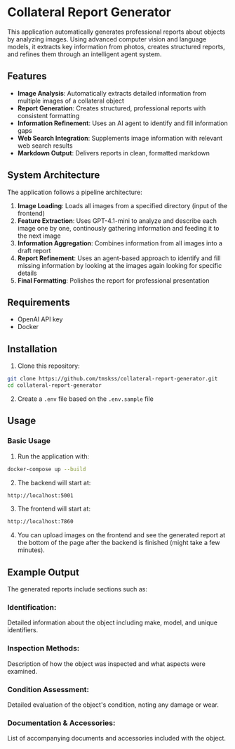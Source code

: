 # Collateral Report Generator

This application automatically generates professional reports about objects by analyzing images. Using advanced computer vision and language models, it extracts key information from photos, creates structured reports, and refines them through an intelligent agent system.

## Features

- **Image Analysis**: Automatically extracts detailed information from multiple images of a collateral object
- **Report Generation**: Creates structured, professional reports with consistent formatting
- **Information Refinement**: Uses an AI agent to identify and fill information gaps
- **Web Search Integration**: Supplements image information with relevant web search results
- **Markdown Output**: Delivers reports in clean, formatted markdown

## System Architecture

The application follows a pipeline architecture:

1. **Image Loading**: Loads all images from a specified directory (input of the frontend)
2. **Feature Extraction**: Uses GPT-4.1-mini to analyze and describe each image one by one, continously gathering information and feeding it to the next image
3. **Information Aggregation**: Combines information from all images into a draft report
4. **Report Refinement**: Uses an agent-based approach to identify and fill missing information by looking at the images again looking for specific details
5. **Final Formatting**: Polishes the report for professional presentation

## Requirements

- OpenAI API key
- Docker

## Installation

1. Clone this repository:
```bash
git clone https://github.com/tmskss/collateral-report-generator.git
cd collateral-report-generator
```

2. Create a `.env` file based on the `.env.sample` file

## Usage

### Basic Usage

1. Run the application with:

```bash
docker-compose up --build
```
2. The backend will start at:

```bash
http://localhost:5001
```

3. The frontend will start at:
```bash
http://localhost:7860
```

4. You can upload images on the frontend and see the generated report at the bottom of the page after the backend is finished (might take a few minutes).


## Example Output

The generated reports include sections such as:

### **Identification:**
Detailed information about the object including make, model, and unique identifiers.

### **Inspection Methods:**
Description of how the object was inspected and what aspects were examined.

### **Condition Assessment:**
Detailed evaluation of the object's condition, noting any damage or wear.

### **Documentation & Accessories:**
List of accompanying documents and accessories included with the object.